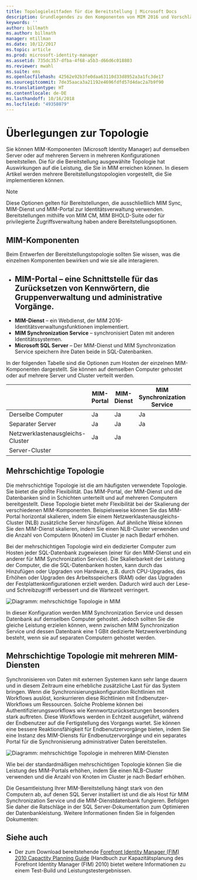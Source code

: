 ```yaml
---
title: Topologieleitfaden für die Bereitstellung | Microsoft Docs
description: Grundlegendes zu den Komponenten von MIM 2016 und Vorschläge, wie Sie diese in Ihrer Umgebung bereitstellen können.
keywords: ''
author: billmath
ms.author: billmath
manager: mtillman
ms.date: 10/12/2017
ms.topic: article
ms.prod: microsoft-identity-manager
ms.assetid: 735dc357-dfba-4f68-a5b3-d66d6c018803
ms.reviewer: mwahl
ms.suite: ems
ms.openlocfilehash: 42562e92b3fe0daa63110d33d8952a3a1fc3de17
ms.sourcegitcommit: 7de35aaca3a21192e4696fdfd57d4dac2a7b9f90
ms.translationtype: HT
ms.contentlocale: de-DE
ms.lasthandoff: 10/16/2018
ms.locfileid: "49358079"
---
```

# <a name="topology-considerations"></a>Überlegungen zur Topologie
Sie können MIM-Komponenten (Microsoft Identity Manager) auf demselben Server oder auf mehreren Servern in mehreren Konfigurationen bereitstellen. Die für die Bereitstellung ausgewählte Topologie hat Auswirkungen auf die Leistung, die Sie in MIM erreichen können. In diesem Artikel werden mehrere Bereitstellungstopologien vorgestellt, die Sie implementieren können.


> [!NOTE]
> Diese Optionen gelten für Bereitstellungen, die ausschließlich MIM Sync, MIM-Dienst und MIM-Portal zur Identitätsverwaltung verwenden.  Bereitstellungen mithilfe von MIM CM, MIM BHOLD-Suite oder für privilegierte Zugriffsverwaltung haben andere Bereitstellungsoptionen.


## <a name="mim-components"></a>MIM-Komponenten
Beim Entwerfen der Bereitstellungstopologie sollten Sie wissen, was die einzelnen Komponenten bewirken und wie sie alle interagieren.

- <a name="mim-portal---an-interface-for-password-resets-group-management-and-administrative-operations"></a>**MIM-Portal** – eine Schnittstelle für das Zurücksetzen von Kennwörtern, die Gruppenverwaltung und administrative Vorgänge.
    -
- **MIM-Dienst** – ein Webdienst, der MIM 2016-Identitätsverwaltungsfunktionen implementiert.
- **MIM Synchronization Service** – synchronisiert Daten mit anderen Identitätssystemen.
- **Microsoft SQL Server** – Der MIM-Dienst und MIM Synchronization Service speichern ihre Daten beide in SQL-Datenbanken.

In der folgenden Tabelle sind die Optionen zum Hosten der einzelnen MIM-Komponenten dargestellt. Sie können auf demselben Computer gehostet oder auf mehrere Server und Cluster verteilt werden.

| | MIM-Portal | MIM-Dienst | MIM Synchronization Service | SQL Server |
| --- | --- | --- | --- | --- |
| Derselbe Computer | Ja  | Ja  | Ja  | Ja  |
| Separater Server | Ja  | Ja  | Ja  | Ja  |
| Netzwerklastenausgleichs-Cluster | Ja  | Ja  | | |
| Server-Cluster | | | | Ja  |


## <a name="multitier-topology"></a>Mehrschichtige Topologie
Die mehrschichtige Topologie ist die am häufigsten verwendete Topologie. Sie bietet die größte Flexibilität. Das MIM-Portal, der MIM-Dienst und die Datenbanken sind in Schichten unterteilt und auf mehreren Computern bereitgestellt. Diese Topologie bietet mehr Flexibilität bei der Skalierung der verschiedenen MIM-Komponenten. Beispielsweise können Sie das MIM-Portal horizontal skalieren, indem Sie einem Netzwerklastenausgleichs-Cluster (NLB) zusätzliche Server hinzufügen. Auf ähnliche Weise können Sie den MIM-Dienst skalieren, indem Sie einen NLB-Cluster verwenden und die Anzahl von Computern (Knoten) im Cluster je nach Bedarf erhöhen.

Bei der mehrschichtigen Topologie wird ein dedizierter Computer zum Hosten jeder SQL-Datenbank zugewiesen (einer für den MIM-Dienst und ein anderer für MIM Synchronization Service). Die Skalierbarkeit der Leistung der Computer, die die SQL-Datenbanken hosten, kann durch das Hinzufügen oder Upgraden von Hardware, z.B. durch CPU-Upgrades, das Erhöhen oder Upgraden des Arbeitsspeichers (RAM) oder das Upgraden der Festplattenkonfigurationen erzielt werden. Dadurch wird auch der Lese- und Schreibzugriff verbessert und die Wartezeit verringert.

![Diagramm: mehrschichtige Topologie in MIM](media/MIM-topo-multitier.png)

In dieser Konfiguration werden MIM Synchronization Service und dessen Datenbank auf demselben Computer gehostet. Jedoch sollten Sie die gleiche Leistung erzielen können, wenn zwischen MIM Synchronization Service und dessen Datenbank eine 1 GBit dedizierte Netzwerkverbindung besteht, wenn sie auf separaten Computern gehostet werden.


## <a name="multitier-topology-with-multiple-mim-services"></a>Mehrschichtige Topologie mit mehreren MIM-Diensten
Synchronisieren von Daten mit externen Systemen kann sehr lange dauern und in diesem Zeitraum eine erhebliche zusätzliche Last für das System bringen. Wenn die Synchronisierungskonfiguration Richtlinien mit Workflows auslöst, konkurrieren diese Richtlinien mit Endbenutzer-Workflows um Ressourcen. Solche Probleme können bei Authentifizierungsworkflows wie Kennwortzurücksetzungen besonders stark auftreten. Diese Workflows werden in Echtzeit ausgeführt, während der Endbenutzer auf die Fertigstellung des Vorgangs wartet. Sie können eine bessere Reaktionsfähigkeit für Endbenutzervorgänge bieten, indem Sie eine Instanz des MIM-Diensts für Endbenutzervorgänge und ein separates Portal für die Synchronisierung administrativer Daten bereitstellen.

![Diagramm: mehrschichtige Topologie in mehreren MIM-Diensten](media/MIM-topo-multitier-multiservice.png)

Wie bei der standardmäßigen mehrschichtigen Topologie können Sie die Leistung des MIM-Portals erhöhen, indem Sie einen NLB-Cluster verwenden und die Anzahl von Knoten im Cluster je nach Bedarf erhöhen.

Die Gesamtleistung Ihrer MIM-Bereitstellung hängt stark von den Computern ab, auf denen SQL Server installiert ist und die als Host für MIM Synchronization Service und die MIM-Dienstdatenbank fungieren. Befolgen Sie daher die Ratschläge in der SQL Server-Dokumentation zum Optimieren der Datenbankleistung. Weitere Informationen finden Sie in folgenden Dokumenten:

## <a name="see-also"></a>Siehe auch
- Der zum Download bereitstehende [Forefront Identity Manager (FIM) 2010 Capactity Planning Guide](http://go.microsoft.com/fwlink/?LinkId=200180) (Handbuch zur Kapazitätsplanung des Forefront Identity Manager (FIM) 2010) bietet weitere Informationen zu einem Test-Build und Leistungstestergebnissen.
